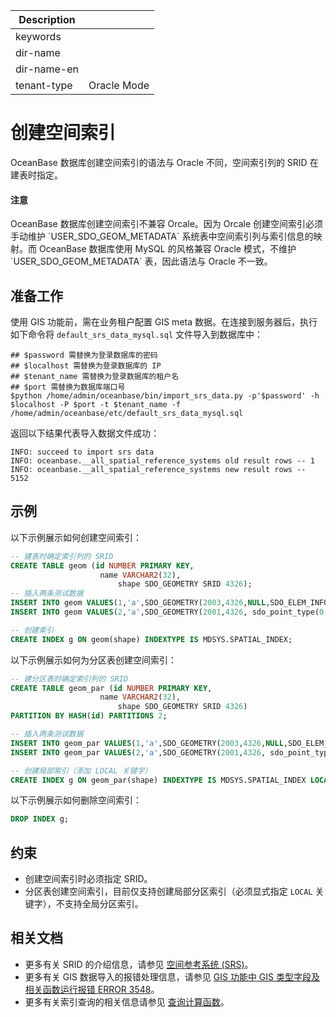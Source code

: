 | Description   |                 |
|---------------|-----------------|
| keywords      |                 |
| dir-name      |                 |
| dir-name-en   |                 |
| tenant-type   | Oracle Mode      |

# 创建空间索引

OceanBase 数据库创建空间索引的语法与 Oracle 不同，空间索引列的 SRID 在建表时指定。

<main id="notice" type='notice'>
  <h4>注意</h4>
  <p>OceanBase 数据库创建空间索引不兼容 Orcale。因为 Orcale 创建空间索引必须手动维护 `USER_SDO_GEOM_METADATA` 系统表中空间索引列与索引信息的映射。而 OceanBase 数据库使用 MySQL 的风格兼容 Oracle 模式，不维护 `USER_SDO_GEOM_METADATA` 表，因此语法与 Oracle 不一致。</p>
</main>

## 准备工作

使用 GIS 功能前，需在业务租户配置 GIS meta 数据。在连接到服务器后，执行如下命令将  `default_srs_data_mysql.sql` 文件导入到数据库中：

```shell
## $password 需替换为登录数据库的密码
## $localhost 需替换为登录数据库的 IP
## $tenant_name 需替换为登录数据库的租户名
## $port 需替换为数据库端口号
$python /home/admin/oceanbase/bin/import_srs_data.py -p'$password' -h $localhost -P $port -t $tenant_name -f /home/admin/oceanbase/etc/default_srs_data_mysql.sql
```

返回以下结果代表导入数据文件成功：

```shell
INFO: succeed to import srs data
INFO: oceanbase.__all_spatial_reference_systems old result rows -- 1
INFO: oceanbase.__all_spatial_reference_systems new result rows -- 5152
```

## 示例

以下示例展示如何创建空间索引：

```sql
-- 建表时确定索引列的 SRID
CREATE TABLE geom (id NUMBER PRIMARY KEY, 
                    name VARCHAR2(32), 
                        shape SDO_GEOMETRY SRID 4326);
-- 插入两条测试数据
INSERT INTO geom VALUES(1,'a',SDO_GEOMETRY(2003,4326,NULL,SDO_ELEM_INFO_ARRAY(1,1003,1),SDO_ORDINATE_ARRAY(0,0, 0,1, 1,1, 1,0, 0,0)));
INSERT INTO geom VALUES(2,'a',SDO_GEOMETRY(2001,4326, sdo_point_type(0, 0, NULL), NULL, NULL));

-- 创建索引
CREATE INDEX g ON geom(shape) INDEXTYPE IS MDSYS.SPATIAL_INDEX;
```

以下示例展示如何为分区表创建空间索引：

```sql
-- 建分区表时确定索引列的 SRID
CREATE TABLE geom_par (id NUMBER PRIMARY KEY, 
                    name VARCHAR2(32), 
                        shape SDO_GEOMETRY SRID 4326)
PARTITION BY HASH(id) PARTITIONS 2;

-- 插入两条测试数据
INSERT INTO geom_par VALUES(1,'a',SDO_GEOMETRY(2003,4326,NULL,SDO_ELEM_INFO_ARRAY(1,1003,1),SDO_ORDINATE_ARRAY(0,0, 0,1, 1,1, 1,0, 0,0)));
INSERT INTO geom_par VALUES(2,'a',SDO_GEOMETRY(2001,4326, sdo_point_type(0, 0, NULL), NULL, NULL));

-- 创建局部索引（添加 LOCAL 关键字）
CREATE INDEX g ON geom_par(shape) INDEXTYPE IS MDSYS.SPATIAL_INDEX LOCAL;
```

以下示例展示如何删除空间索引：

```sql
DROP INDEX g;
```

## 约束

* 创建空间索引时必须指定 SRID。
* 分区表创建空间索引，目前仅支持创建局部分区索引（必须显式指定 `LOCAL` 关键字），不支持全局分区索引。

## 相关文档

* 更多有关 SRID 的介绍信息，请参见 [空间参考系统 (SRS)](../../../../200.common-tenant-of-mysql-mode/100.basic-elements-of-mysql-mode/100.data-type-of-mysql-mode/900.spatial-data-type-of-mysql-mode/200.spacial-reference-system-of-mysql-mode.md)。
* 更多有关 GIS 数据导入的报错处理信息，请参见 [GIS 功能中 GIS 类型字段及相关函数运行报错 ERROR 3548](https://www.oceanbase.com/knowledge-base/oceanbase-database-1000000000245401)。
* 更多有关索引查询的相关信息请参见 [查询计算函数](../../../500.functions-of-oracle-mode/200.single-row-functions-of-oracle-mode/1400.spatial-functions-of-oracle-mode/300.sdo-geometry-query-functions-of-oracle-mode.md)。
